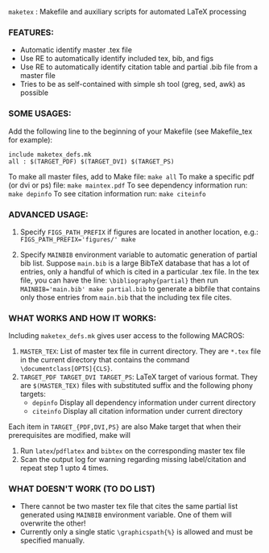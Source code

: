 `maketex` : Makefile and auxiliary scripts for automated LaTeX processing

### FEATURES:
  * Automatic identify master .tex file
  * Use RE to automatically identify included tex, bib, and figs
  * Use RE to automatically identify citation table and partial .bib file from a master file
  * Tries to be as self-contained with simple sh tool (greg, sed, awk) as possible

### SOME USAGES:
Add the following line to the beginning of your Makefile (see Makefile_tex for example):
```make
include maketex_defs.mk
all : $(TARGET_PDF) $(TARGET_DVI) $(TARGET_PS)
```
To make all master files, add to Make file: `make all`
To make a specific pdf (or dvi or ps) file: `make maintex.pdf`
To see dependency information run: `make depinfo`
To see citation information run: `make citeinfo`

### ADVANCED USAGE:

1. Specify `FIGS_PATH_PREFIX` if figures are located in another location, e.g.: `FIGS_PATH_PREFIX='figures/' make`

2. Specify `MAINBIB` environment variable to automatic generation of partial bib list. Suppose `main.bib` is a large BibTeX database that has a lot of entries, only a handful of which is cited in a particular .tex file.  In the tex file, you can have the line: `\bibliography{partial}` then run `MAINBIB='main.bib' make partial.bib` to generate a bibfile that contains only those entries from `main.bib` that the including tex file cites.

### WHAT WORKS AND HOW IT WORKS:
Including `maketex_defs.mk` gives user access to the following MACROS:

1. `MASTER_TEX`: List of master tex file in current directory. They are `*.tex` file in the current directory that contains the command `\documentclass[OPTS]{CLS}`.
2. `TARGET_PDF TARGET_DVI TARGET_PS`: LaTeX target of various format. They are `$(MASTER_TEX)` files with substituted suffix and the following phony targets:
     - `depinfo` Display all dependency information under current directory
     - `citeinfo` Display all citation information under current directory

Each item in `TARGET_{PDF,DVI,PS}` are also Make target that when their prerequisites are modified, make will

1. Run `latex`/`pdflatex` and `bibtex` on the corresponding master tex file
2. Scan the output log for warning regarding missing label/citation and repeat step 1 upto 4 times.

### WHAT DOESN'T WORK (TO DO LIST)
* There cannot be two master tex file that cites the same partial list generated using `MAINBIB` environment variable.  One of them will overwrite the other!
* Currently only a single static `\graphicspath{%}` is allowed and must be specified manually.
